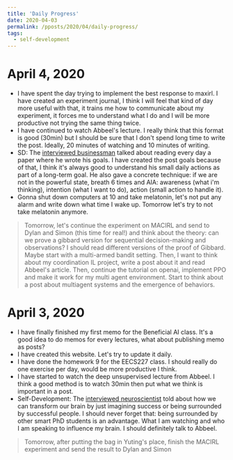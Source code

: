 ```yaml
---
title: 'Daily Progress'
date: 2020-04-03
permalink: /pposts/2020/04/daily-progress/
tags:
  - self-development
---
```


# April 4, 2020
* I have spent the day trying to implement the best response to maxirl. I have created an experiment journal, I think I will feel that kind of day more useful with that, it trains me how to communicate about my experiment, it forces me to understand what I do and I will be more productive not trying the same thing twice.
* I have continued to watch Abbeel's lecture. I really think that this format is good (30min) but I should be sure that I don't spend long time to write the post. Ideally, 20 minutes of watching
and 10 minutes of writing.
* SD: The [interviewed businessman](https://www.youtube.com/watch?v=UMmOQCf98-k) talked about reading every day a paper where he wrote his goals. I have created the post goals because of that, I think it's always good
to understand his small daily actions as part of a long-term goal. He also gave a concrete technique: if we are not in the powerful state, breath 6 times and AIA: awareness (what i'm thinking), intention (what I want to do), action (small action to handle it).
* Gonna shut down computers at 10 and take melatonin, let's not put any alarm and write down what time I wake up. Tomorrow let's try to not take melatonin anymore.
> Tomorrow, let's continue the experiment on MACIRL and send to Dylan and Simon (this time for real!) and think about the theory: can we prove a gibbard version for sequential decision-making and observations?
> I should read different versions of the proof of Gibbard. Maybe start with a multi-armed bandit setting. Then, I want to think about my coordination IL project, write a post about it and read Abbeel's article. Then,
>continue the tutorial on openai, implement PPO and make it work for my multi agent environment. Start to think about a post about multiagent systems and the emergence of behaviors.

# April 3, 2020
* I have finally finished my first memo for the Beneficial AI class. It's a good idea to do memos for every lectures, what about publishing memo as posts?
* I have created this website. Let's try to update it daily.
* I have done the homework 9 for the EECS227 class. I should really do one exercise per day, would be more productive I think.
* I have started to watch the deep unsupervised lecture from Abbeel. I think a good method is to watch 30min then put what we think is important in a post.
* Self-Development: The [interviewed neuroscientist](https://www.youtube.com/watch?v=PE0TedFPgH8) told about how we can transform our brain by just imagining success or being surrounded by successful people. 
I should never forget that: being surrounded by other smart PhD students is an advantage. What I am watching and who I am speaking to influence my brain. I should definitely talk to Abbeel.
>Tomorrow, after putting the bag in Yuting's place, finish the MACIRL experiment and send the result to Dylan and Simon
